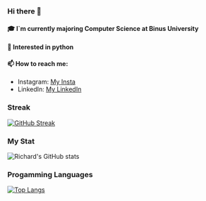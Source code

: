 ### Hi there 👋

#### 🎓 I`m currently majoring Computer Science at Binus University
#### 🐍 Interested in python 
#### 📫 How to reach me:
*  Instagram: [My Insta](https://www.instagram.com/richard__uwu/)
*  LinkedIn: [My LinkedIn](https://www.linkedin.com/in/richard-william-9590161b7/)

### Streak

[![GitHub Streak](https://github-readme-streak-stats.herokuapp.com/?user=richard483&theme=dark)](https://git.io/streak-stats)

### My Stat

![Richard's GitHub stats](https://github-readme-stats.vercel.app/api?username=richard483&show_icons=true&theme=dracula)

### Progamming Languages

[![Top Langs](https://github-readme-stats.vercel.app/api/top-langs/?username=richard483&layout=compact&hide=php,blade&theme=dracula)](https://github.com/richard483/github-readme-stats)
<!--
**richard483/richard483** is a ✨ _special_ ✨ repository because its `README.md` (this file) appears on your GitHub profile.

Here are some ideas to get you started:

- 🔭 I’m currently working on ...
- 🌱 I’m currently learning ...
- 👯 I’m looking to collaborate on ...
- 🤔 I’m looking for help with ...
- 💬 Ask me about ...
- 📫 How to reach me: ...
- 😄 Pronouns: ...
- ⚡ Fun fact: ...
-->
